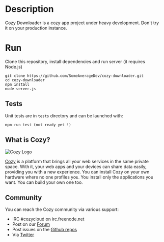# Description

Cozy Downloader is a cozy app project under heavy development. Don't try it on your production instance.


# Run

Clone this repository, install dependencies and run server (it requires Node.js)

    git clone https://github.com/SomeAverageDev/cozy-downloader.git
    cd cozy-downloader
    npm install
    node server.js

## Tests

Unit tests are in `tests` directory and can be launched with:

    npm run test (not ready yet !)

## What is Cozy?

![Cozy Logo](https://raw.github.com/cozy/cozy-setup/gh-pages/assets/images/happycloud.png)

[Cozy](http://cozy.io) is a platform that brings all your web services in the
same private space.  With it, your web apps and your devices can share data
easily, providing you
with a new experience. You can install Cozy on your own hardware where no one
profiles you. You install only the applications you want. You can build your
own one too.

## Community

You can reach the Cozy community via various support:

* IRC #cozycloud on irc.freenode.net
* Post on our [Forum](https://forum.cozy.io)
* Post issues on the [Github repos](https://github.com/cozy/)
* Via [Twitter](http://twitter.com/mycozycloud)

